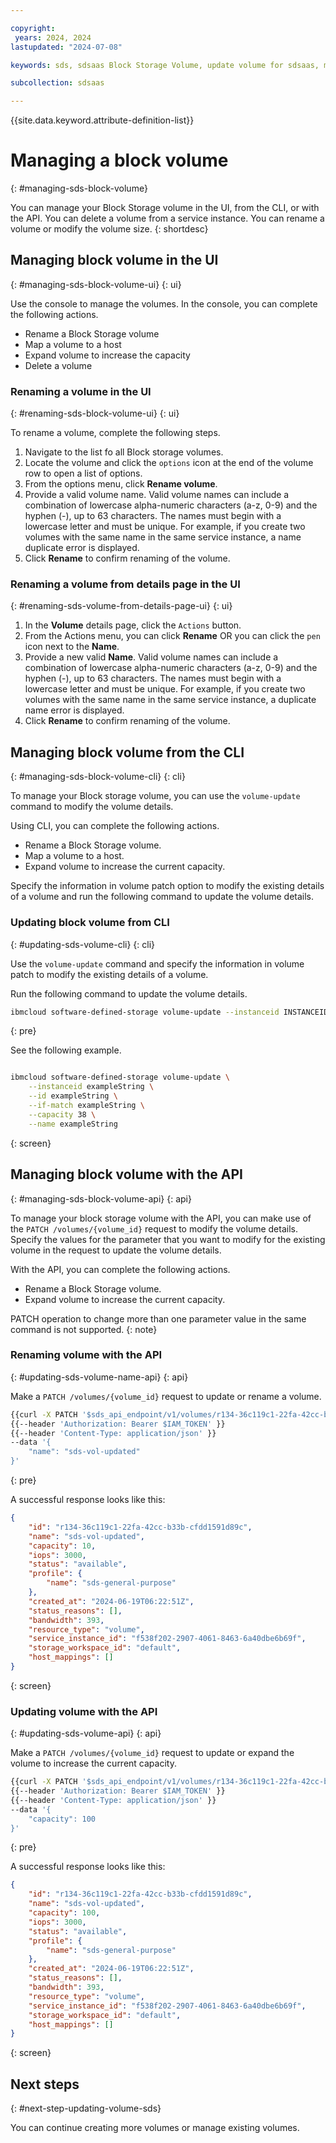 ```yaml
---

copyright:
 years: 2024, 2024
lastupdated: "2024-07-08"

keywords: sds, sdsaas Block Storage Volume, update volume for sdsaas, manage volume

subcollection: sdsaas

---
```


{{site.data.keyword.attribute-definition-list}}

# Managing a block volume
{: #managing-sds-block-volume}

You can manage your Block Storage volume in the UI, from the CLI, or with the API. You can delete a volume from a service instance. You can rename a volume or modify the volume size.
{: shortdesc}

## Managing block volume in the UI
{: #managing-sds-block-volume-ui}
{: ui}

Use the console to manage the volumes. In the console, you can complete the following actions.

* Rename a Block Storage volume
* Map a volume to a host
* Expand volume to increase the capacity
* Delete a volume




### Renaming a volume in the UI
{: #renaming-sds-block-volume-ui}
{: ui}

To rename a volume, complete the following steps.

1. Navigate to the list fo all Block storage volumes.
2. Locate the volume and click the `options` icon at the end of the volume row to open a list of options.
3. From the options menu, click **Rename volume**.
4. Provide a valid volume name. Valid volume names can include a combination of lowercase alpha-numeric characters (a-z, 0-9) and the hyphen (-), up to 63 characters. The names must begin with a lowercase letter and must be unique. For example, if you create two volumes with the same name in the same service instance, a name duplicate error is displayed.
5. Click **Rename** to confirm renaming of the volume.


### Renaming a volume from details page in the UI
{: #renaming-sds-volume-from-details-page-ui}
{: ui}

1. In the **Volume** details page, click the `Actions` button.
3. From the Actions menu, you can click **Rename** OR you can click the `pen` icon next to the **Name**.
4. Provide a new valid **Name**. Valid volume names can include a combination of lowercase alpha-numeric characters (a-z, 0-9) and the hyphen (-), up to 63 characters. The names must begin with a lowercase letter and must be unique. For example, if you create two volumes with the same name in the same service instance, a duplicate name error is displayed.
5. Click **Rename** to confirm renaming of the volume.




## Managing block volume from the CLI
{: #managing-sds-block-volume-cli}
{: cli}

To manage your Block storage volume, you can use the `volume-update` command to modify the volume details.

Using CLI, you can complete the following actions.

* Rename a Block Storage volume.
* Map a volume to a host.
* Expand volume to increase the current capacity.

Specify the information in volume patch option to modify the existing details of a volume and run the following command to update the volume details.

### Updating block volume from CLI
{: #updating-sds-volume-cli}
{: cli}

Use the `volume-update` command and specify the information in volume patch to modify the existing details of a volume.

Run the following command to update the volume details.


```sh
ibmcloud software-defined-storage volume-update --instanceid INSTANCEID --id ID [--volume-patch VOLUME-PATCH] [--if-match IF-MATCH]
```
{: pre}

See the following example.

```bash

ibmcloud software-defined-storage volume-update \
    --instanceid exampleString \
    --id exampleString \
    --if-match exampleString \
    --capacity 38 \
    --name exampleString

```
{: screen}



## Managing block volume with the API
{: #managing-sds-block-volume-api}
{: api}

To manage your block storage volume with the API, you can make use of the `PATCH /volumes/{volume_id}` request to modify the volume details. Specify the values for the parameter that you want to modify for the existing volume in the request to update the volume details.

With the API, you can complete the following actions.

* Rename a Block Storage volume.
* Expand volume to increase the current capacity.

PATCH operation to change more than one parameter value in the same command is not supported.
{: note}



### Renaming volume with the API
{: #updating-sds-volume-name-api}
{: api}

Make a `PATCH /volumes/{volume_id}` request to update or rename a volume.

```sh
{{curl -X PATCH '$sds_api_endpoint/v1/volumes/r134-36c119c1-22fa-42cc-b33b-cfdd1591d89c' }}
{{--header 'Authorization: Bearer $IAM_TOKEN' }}
{{--header 'Content-Type: application/json' }}
--data '{
    "name": "sds-vol-updated"
}'
```
{: pre}

A successful response looks like this:

```json
{
    "id": "r134-36c119c1-22fa-42cc-b33b-cfdd1591d89c",
    "name": "sds-vol-updated",
    "capacity": 10,
    "iops": 3000,
    "status": "available",
    "profile": {
        "name": "sds-general-purpose"
    },
    "created_at": "2024-06-19T06:22:51Z",
    "status_reasons": [],
    "bandwidth": 393,
    "resource_type": "volume",
    "service_instance_id": "f538f202-2907-4061-8463-6a40dbe6b69f",
    "storage_workspace_id": "default",
    "host_mappings": []
}

```
{: screen}

### Updating volume with the API
{: #updating-sds-volume-api}
{: api}

Make a `PATCH /volumes/{volume_id}` request to update or expand the volume to increase the current capacity.

```sh
{{curl -X PATCH '$sds_api_endpoint/v1/volumes/r134-36c119c1-22fa-42cc-b33b-cfdd1591d89c' }}
{{--header 'Authorization: Bearer $IAM_TOKEN' }}
{{--header 'Content-Type: application/json' }}
--data '{
    "capacity": 100
}'
```
{: pre}

A successful response looks like this:

```json
{
    "id": "r134-36c119c1-22fa-42cc-b33b-cfdd1591d89c",
    "name": "sds-vol-updated",
    "capacity": 100,
    "iops": 3000,
    "status": "available",
    "profile": {
        "name": "sds-general-purpose"
    },
    "created_at": "2024-06-19T06:22:51Z",
    "status_reasons": [],
    "bandwidth": 393,
    "resource_type": "volume",
    "service_instance_id": "f538f202-2907-4061-8463-6a40dbe6b69f",
    "storage_workspace_id": "default",
    "host_mappings": []
}

```
{: screen}



## Next steps
{: #next-step-updating-volume-sds}

You can continue creating more volumes or manage existing volumes.
